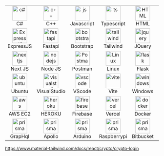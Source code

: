 <table style="border-collapse: collapse; width: 100%;" align="center">
  <tr>
    <td align="center" width="96" style="border: none;">
      <img src="https://skillicons.dev/icons?i=cs" width="48" height="48" alt="c#" />
      <br>C#
    </td>
    <td align="center" width="96" style="border: none;">
      <img src="https://skillicons.dev/icons?i=c" width="48" height="48" alt="c++" />
      <br>C++
    </td>
    <td align="center" width="96" style="border: none;">
      <img src="https://skillicons.dev/icons?i=js" width="48" height="48" alt="js" />
      <br>Javascript
    </td>
    <td align="center" width="96" style="border: none;">
      <img src="https://skillicons.dev/icons?i=ts" width="48" height="48" alt="ts" />
      <br>Typescript
    </td>
    <td align="center" width="96" style="border: none;">
      <img src="https://skillicons.dev/icons?i=html" width="48" height="48" alt="HTML" />
      <br>HTML
    </td>
    <td align="center" width="96" style="border: none;">
      <img src="https://skillicons.dev/icons?i=css" width="48" height="48" alt="css" />
      <br>CSS
    </td>
    <td align="center" width="96" style="border: none;">
      <img src="https://skillicons.dev/icons?i=react" width="48" height="48" alt="react" />
      <br>React
    </td>
    <td align="center" width="96" style="border: none;">
      <img src="https://skillicons.dev/icons?i=vue" width="48" height="48" alt="vue" />
      <br>Vue
    </td>
  </tr>
  <tr>
    <td align="center" width="96" style="border: none;">
      <img src="https://skillicons.dev/icons?i=express" width="48" height="48" alt="ExpressJS" />
      <br>ExpressJS
    </td>
    <td align="center" width="96" style="border: none;">
      <img src="https://skillicons.dev/icons?i=fastapi" width="48" height="48" alt="fastapi" />
      <br>Fastapi
    </td>
    <td align="center" width="96" style="border: none;">
      <img src="https://skillicons.dev/icons?i=bootstrap" width="48" height="48" alt="bootstrap" />
      <br>Bootstrap
    </td>
    <td align="center" width="96" style="border: none;">
      <img src="https://skillicons.dev/icons?i=tailwind" width="48" height="48" alt="tailwind" />
      <br>Tailwind
    </td>
    <td align="center" width="96" style="border: none;">
      <img src="https://skillicons.dev/icons?i=jquery" width="48" height="48" alt="jquery" />
      <br>JQuery
    </td>
    <td align="center" width="96" style="border: none;">
      <img src="https://skillicons.dev/icons?i=mongo" width="48" height="48" alt="mongo" />
      <br>MongoDB
    </td>
    <td align="center" width="96" style="border: none;">
      <img src="https://skillicons.dev/icons?i=sqlite" width="48" height="48" alt="sqlite" />
      <br>SQLite
    </td>
    <td align="center" width="96" style="border: none;">
      <img src="https://skillicons.dev/icons?i=mysql" width="48" height="48" alt="mysql" />
      <br>MySQL
    </td>
  </tr>
  <tr>
    <td align="center" width="96" style="border: none;">
      <img src="https://skillicons.dev/icons?i=nextjs" width="48" height="48" alt="nextjs" />
      <br>Next JS
    </td>
    <td align="center" width="96" style="border: none;">
      <img src="https://skillicons.dev/icons?i=nodejs" width="48" height="48" alt="nodejs" />
      <br>Node JS
    </td>
    <td align="center" width="96" style="border: none;">
      <img src="https://skillicons.dev/icons?i=postman" width="48" height="48" alt="Postman" />
      <br>Postman
    </td>
    <td align="center" width="96" style="border: none;">
      <img src="https://skillicons.dev/icons?i=linux" width="48" height="48" alt="Linux" />
      <br>Linux
    </td>
    <td align="center" width="96" style="border: none;">
      <img src="https://skillicons.dev/icons?i=flask" width="48" height="48" alt="flask" />
      <br>Flask
    </td>
    <td align="center" width="96" style="border: none;">
      <img src="https://skillicons.dev/icons?i=notion" width="48" height="48" alt="notion" />
      <br>Notion
    </td>
    <td align="center" width="96" style="border: none;">
      <img src="https://skillicons.dev/icons?i=npm" width="48" height="48" alt="npm" />
      <br>NPM
    </td>
    <td align="center" width="96" style="border: none;">
      <img src="https://skillicons.dev/icons?i=raspberrypi" width="48" height="48" alt="raspberrypi" />
      <br>Raspberrypi
    </td>
  </tr>
  <tr>
    <td align="center" width="96" style="border: none;">
      <img src="https://skillicons.dev/icons?i=ubuntu" width="48" height="48" alt="ubuntu" />
      <br>Ubuntu
    </td>
    <td align="center" width="96" style="border: none;">
      <img src="https://skillicons.dev/icons?i=visualstudio" width="48" height="48" alt="visualstudio" />
      <br>VisualStudio
    </td>
    <td align="center" width="96" style="border: none;">
      <img src="https://skillicons.dev/icons?i=vscode" width="48" height="48" alt="vscode" />
      <br>VScode
    </td>
    <td align="center" width="96" style="border: none;">
      <img src="https://skillicons.dev/icons?i=vite" width="48" height="48" alt="vite" />
      <br>Vite
    </td>
    <td align="center" width="96" style="border: none;">
      <img src="https://skillicons.dev/icons?i=windows" width="48" height="48" alt="windows" />
      <br>Windows
    </td>
    <td align="center" width="96" style="border: none;">
      <img src="https://skillicons.dev/icons?i=python" width="48" height="48" alt="python" />
      <br>Python
    </td>
    <td align="center" width="96" style="border: none;">
      <img src="https://skillicons.dev/icons?i=selenium" width="48" height="48" alt="selenium" />
      <br>Selenium
    </td>
    <td align="center" width="96" style="border: none;">
      <img src="https://skillicons.dev/icons?i=tensorflow" width="48" height="48" alt="tensorflow" />
      <br>Tensorflow
    </td>
  </tr>
  <tr>
    <td align="center" width="96" style="border: none;">
      <img src="https://skillicons.dev/icons?i=aws" width="48" height="48" alt="aws" />
      <br>AWS EC2
    </td>
    <td align="center" width="96" style="border: none;">
      <img src="https://skillicons.dev/icons?i=heroku" width="48" height="48" alt="heroku" />
      <br>HEROKU
    </td>
    <td align="center" width="96" style="border: none;">
      <img src="https://skillicons.dev/icons?i=firebase" width="48" height="48" alt="firebase" />
      <br>Firebase
    </td>
    <td align="center" width="96" style="border: none;">
      <img src="https://skillicons.dev/icons?i=vercel" width="48" height="48" alt="vercel" />
      <br>Vercel
    </td>
    <td align="center" width="96" style="border: none;">
      <img src="https://skillicons.dev/icons?i=docker" width="48" height="48" alt="docker" />
      <br>Docker
    </td>
    <td align="center" width="96" style="border: none;">
      <img src="https://skillicons.dev/icons?i=nginx" width="48" height="48" alt="nginx" />
      <br>Nginx
    </td>
    <td align="center" width="96" style="border: none;">
      <img src="https://skillicons.dev/icons?i=github" width="48" height="48" alt="github" />
      <br>Github
    </td>
    <td align="center" width="96" style="border: none;">
      <img src="https://skillicons.dev/icons?i=prisma" width="48" height="48" alt="prisma" />
      <br>Prisma
    </td> 
  </tr>
  <tr>   
    <td align="center" width="96" style="border: none;">
      <img src="https://skillicons.dev/icons?i=graphql" width="48" height="48" alt="prisma" />
      <br>GrapHql
    </td>    
    <td align="center" width="96" style="border: none;">
      <img src="https://skillicons.dev/icons?i=apollo" width="48" height="48" alt="prisma" />
      <br>Apollo
    </td>
     <td align="center" width="96" style="border: none;">
      <img src="https://skillicons.dev/icons?i=arduino" width="48" height="48" alt="prisma" />
      <br>Arduino
    </td>    <td align="center" width="96" style="border: none;">
      <img src="https://skillicons.dev/icons?i=raspberrypi" width="48" height="48" alt="prisma" />
      <br>Raspberrypi
    </td> 
    <td align="center" width="96" style="border: none;">
      <img src="https://skillicons.dev/icons?i=bitbucket" width="48" height="48" alt="prisma" />
      <br>Bitbucket
    </td>
    <td align="center" width="96" style="border: none;">
      <img src="https://skillicons.dev/icons?i=remix" width="48" height="48" alt="prisma" />
      <br>Remix
    </td>
  </tr>
</table>




https://www.material-tailwind.com/docs/react/crypto/crypto-login
